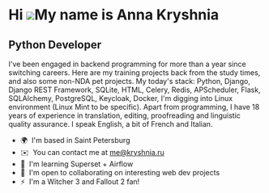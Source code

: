 Hi ![](https://user-images.githubusercontent.com/18350557/176309783-0785949b-9127-417c-8b55-ab5a4333674e.gif)My name is Anna Kryshnia
=====================================================================================================================================

Python Developer
----------------

I've been engaged in backend programming for more than a year since switching careers. Here are my training projects back from the study times, and also some non-NDA pet projects. My today's stack: Python, Django, Django REST Framework, SQLite, HTML, Celery, Redis, APScheduler, Flask, SQLAlchemy, PostgreSQL, Keycloak, Docker, I'm digging into Linux environment (Linux Mint to be specific). Apart from programming, I have 18 years of experience in translation, editing, proofreading and linguistic quality assurance. I speak English, a bit of French and Italian.

*   🌍  I'm based in Saint Petersburg
*   ✉️  You can contact me at [me@kryshnia.ru](mailto:me@kryshnia.ru)
*   🧠  I'm learning Superset + Airflow
*   🤝  I'm open to collaborating on interesting web dev projects
*   ⚡  I'm a Witcher 3 and Fallout 2 fan!

